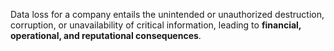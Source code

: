 Data loss for a company entails the unintended or unauthorized destruction, corruption, or unavailability of critical information, leading to **financial, operational, and reputational consequences**.